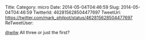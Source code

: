 Title: 
Category: micro
Date: 2014-05-04T04:46:59
Slug: 2014-05-04T04:46:59
TwitterId: 462815628504477697
TweetUrl: https://twitter.com/mark_philpot/status/462815628504477697
ReTweetUser: 

[@wilw](https://twitter.com/wilw) All three or just the first?